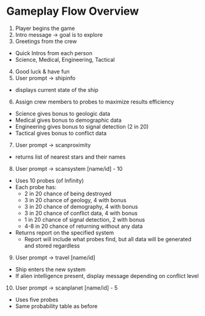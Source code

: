 # Gameplay Flow Overview

1. Player begins the game
2. Intro message -> goal is to explore
3. Greetings from the crew
  - Quick Intros from each person
  - Science, Medical, Engineering, Tactical
4. Good luck & have fun
5. User prompt -> shipinfo
  - displays current state of the ship
6. Assign crew members to probes to maximize results efficiency
  - Science gives bonus to geologic data
  - Medical gives bonus to demographic data
  - Engineering gives bonus to signal detection (2 in 20)
  - Tactical gives bonus to conflict data
7. User prompt -> scanproximity
  - returns list of nearest stars and their names
8. User prompt -> scansystem [name/id] - 10
  - Uses 10 probes (of Infinity)
  - Each probe has:
    - 2 in 20 chance of being destroyed
    - 3 in 20 chance of geology, 4 with bonus
    - 3 in 20 chance of demography, 4 with bonus
    - 3 in 20 chance of conflict data, 4 with bonus
    - 1 in 20 chance of signal detection, 2 with bonus
    - 4-8 in 20 chance of returning without any data
  - Returns report on the specified system
    - Report will include what probes find, but all data will be generated and stored regardless
9. User prompt -> travel [name/id]
  - Ship enters the new system
  - If alien intelligence present, display message depending on conflict  level
10. User prompt -> scanplanet [name/id] - 5
  - Uses five probes
  - Same probability table as before